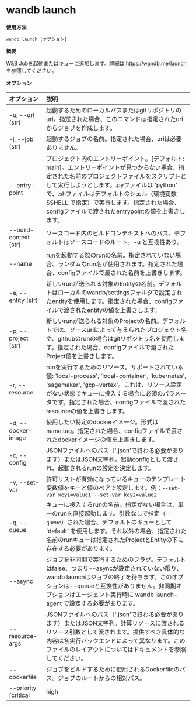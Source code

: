 
# wandb launch

**使用方法**

`wandb launch [オプション]`

**概要**

W&B Jobを起動またはキューに追加します。詳細は https://wandb.me/launch を参照してください。

**オプション**

| **オプション** | **説明** |
| :--- | :--- |
| -u, --uri (str) | 起動するためのローカルパスまたはgitリポジトリのuri。指定された場合、このコマンドは指定されたuriからジョブを作成します。 |
| -j, --job (str) | 起動するジョブの名前。指定された場合、uriは必要ありません。 |
| --entry-point | プロジェクト内のエントリーポイント。[デフォルト: main]。エントリーポイントが見つからない場合、指定された名前のプロジェクトファイルをスクリプトとして実行しようとします。.pyファイルは 'python' で、.shファイルはデフォルトのシェル（環境変数 $SHELL で指定）で実行します。指定された場合、configファイルで渡されたentrypointの値を上書きします。 |
| --build-context (str) | ソースコード内のビルドコンテキストへのパス。デフォルトはソースコードのルート。-u と互換性あり。 |
| --name | runを起動する際のrunの名前。指定されていない場合、ランダムなrun名が使用されます。指定された場合、configファイルで渡された名前を上書きします。 |
| -e, --entity (str) | 新しいrunが送られる対象のEntityの名前。デフォルトはローカルのwandb/settingsフォルダで設定されたentityを使用します。指定された場合、configファイルで渡されたentityの値を上書きします。 |
| -p, --project (str) | 新しいrunが送られる対象のProjectの名前。デフォルトでは、ソースuriによって与えられたプロジェクト名や、githubのrunの場合はgitリポジトリ名を使用します。指定された場合、configファイルで渡されたProject値を上書きします。 |
| -r, --resource | runを実行するためのリソース。サポートされている値: 'local-process', 'local-container', 'kubernetes', 'sagemaker', 'gcp-vertex'。これは、リソース設定がない状態でキューに投入する場合に必須のパラメータです。指定された場合、configファイルで渡されたresourceの値を上書きします。 |
| -d, --docker-image | 使用したい特定のdockerイメージ。形式は name:tag。指定された場合、configファイルで渡されたdockerイメージの値を上書きします。 |
| -c, --config | JSONファイルへのパス（'.json'で終わる必要があります）またはJSON文字列。起動configとして渡され、起動されるrunの設定を決定します。 |
| -v, --set-var | 許可リストが有効になっているキューのテンプレート変数値をキーと値のペアで設定します。例：`--set-var key1=value1 --set-var key2=value2` |
| -q, --queue | キューに投入するrunの名前。指定がない場合は、単一のrunを直接起動します。引数なしで指定（`--queue`）された場合、デフォルトのキューとして 'default' を使用します。それ以外の場合、指定された名前のrunキューは指定されたProjectとEntityの下に存在する必要があります。 |
| --async | ジョブを非同期で実行するためのフラグ。デフォルトはfalse、つまり--asyncが設定されていない限り、wandb launchはジョブの終了を待ちます。このオプションは--queueと互換性がありません。非同期オプションはエージェント実行時に wandb launch-agent で設定する必要があります。 |
| --resource-args | JSONファイルへのパス（'.json'で終わる必要があります）またはJSON文字列。計算リソースに渡されるリソース引数として渡されます。提供すべき具体的な内容は各実行バックエンドによって異なります。このファイルのレイアウトについてはドキュメントを参照してください。 |
| --dockerfile | ジョブをビルドするために使用されるDockerfileのパス。ジョブのルートからの相対パス。 |
| --priority [critical|high|medium|low] | --queueが指定された場合、ジョブの優先順位を設定します。優先順位が高いほど先に処理されます。優先順位の順序は、高から低の順に: critical, high, medium, low。 |